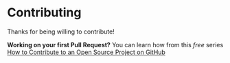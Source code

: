 # Contributing

Thanks for being willing to contribute!

**Working on your first Pull Request?** You can learn how from this _free_
series [How to Contribute to an Open Source Project on GitHub](https://next.egghead.io/courses/how-to-contribute-to-an-open-source-project-on-github)
